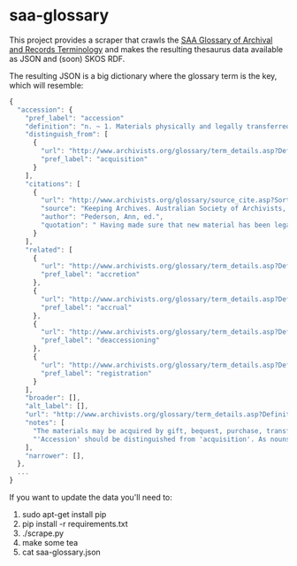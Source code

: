 saa-glossary
============

This project provides a scraper that crawls the [SAA Glossary of Archival and Records Terminology](http://www.archivists.org/glossary/) and makes the resulting thesaurus data available as JSON and (soon) SKOS RDF.

The resulting JSON is a big dictionary where the glossary term is the key, which
will resemble:

```javascript
{
  "accession": {
    "pref_label": "accession"
    "definition": "n. ~ 1. Materials physically and legally transferred to a repository as a unit at a single time; an acquisition.\r\n\r\n", 
    "distinguish_from": [
      {
        "url": "http://www.archivists.org/glossary/term_details.asp?DefinitionKey=114", 
        "pref_label": "acquisition"
      }
    ], 
    "citations": [
      {
        "url": "http://www.archivists.org/glossary/source_cite.asp?SortOrder=220", 
        "source": "Keeping Archives. Australian Society of Archivists, 1987.", 
        "author": "Pederson, Ann, ed.", 
        "quotation": " Having made sure that new material has been legally transferred to your archives, the next, and vitally important, step is to gain control over it.  This initial process is called "
      }
    ], 
    "related": [
      {
        "url": "http://www.archivists.org/glossary/term_details.asp?DefinitionKey=275", 
        "pref_label": "accretion"
      }, 
      {
        "url": "http://www.archivists.org/glossary/term_details.asp?DefinitionKey=492", 
        "pref_label": "accrual"
      }, 
      {
        "url": "http://www.archivists.org/glossary/term_details.asp?DefinitionKey=655", 
        "pref_label": "deaccessioning"
      }, 
      {
        "url": "http://www.archivists.org/glossary/term_details.asp?DefinitionKey=1606", 
        "pref_label": "registration"
      }
    ], 
    "broader": [], 
    "alt_label": [], 
    "url": "http://www.archivists.org/glossary/term_details.asp?DefinitionKey=115", 
    "notes": [
      "The materials may be acquired by gift, bequest, purchase, transfer, retention schedule, or statute. An accession may be part of a larger, existing collection.  An accession added to existing collections is sometimes called an accretion or an accrual.\r\n\r\n", 
      "'Accession' should be distinguished from 'acquisition'. As nouns, they are synonymous.  However, the verb 'accession' goes far beyond the sense of 'acquire', connoting the initial steps of processing by establishing rudimentary physical and intellectual control over the materials by entering brief information about those materials in a register, database, or other log of the repository's holdings."
    ], 
    "narrower": [], 
  }, 
  ...
}
```

If you want to update the data you'll need to:

1. sudo apt-get install pip
1. pip install -r requirements.txt
1. ./scrape.py
1. make some tea
1. cat saa-glossary.json
